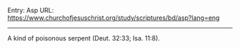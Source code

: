 Entry: Asp
URL: https://www.churchofjesuschrist.org/study/scriptures/bd/asp?lang=eng

---

A kind of poisonous serpent (Deut. 32:33; Isa. 11:8).
